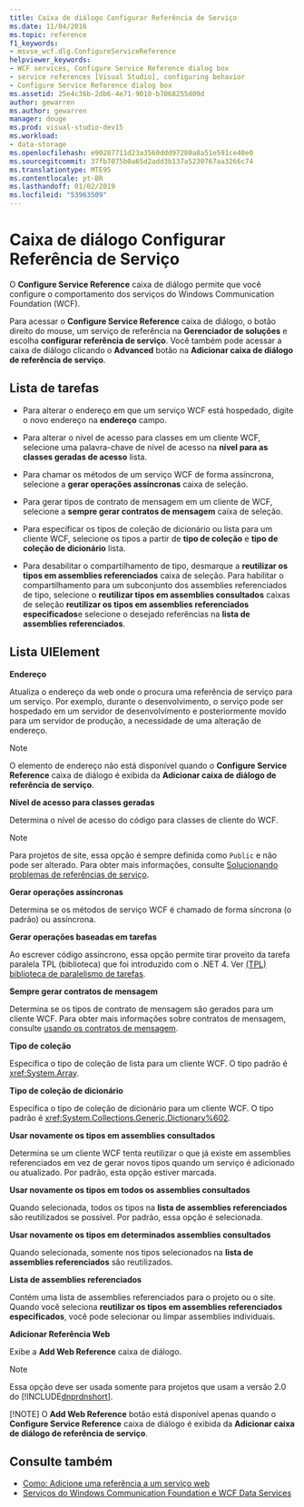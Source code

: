 ```yaml
---
title: Caixa de diálogo Configurar Referência de Serviço
ms.date: 11/04/2016
ms.topic: reference
f1_keywords:
- msvse_wcf.dlg.ConfigureServiceReference
helpviewer_keywords:
- WCF services, Configure Service Reference dialog box
- service references [Visual Studio], configuring behavior
- Configure Service Reference dialog box
ms.assetid: 25e4c36b-2db6-4e71-9010-b7068255d09d
author: gewarren
ms.author: gewarren
manager: douge
ms.prod: visual-studio-dev15
ms.workload:
- data-storage
ms.openlocfilehash: e90287711d23a3560ddd97280a8a51e591ce40e0
ms.sourcegitcommit: 37fb7075b0a65d2add3b137a5230767aa3266c74
ms.translationtype: MTE95
ms.contentlocale: pt-BR
ms.lasthandoff: 01/02/2019
ms.locfileid: "53963509"
---
```

# <a name="configure-service-reference-dialog-box"></a>Caixa de diálogo Configurar Referência de Serviço

O **Configure Service Reference** caixa de diálogo permite que você configure o comportamento dos serviços do Windows Communication Foundation (WCF).

Para acessar o **Configure Service Reference** caixa de diálogo, o botão direito do mouse, um serviço de referência na **Gerenciador de soluções** e escolha **configurar referência de serviço**. Você também pode acessar a caixa de diálogo clicando o **Advanced** botão na **Adicionar caixa de diálogo de referência de serviço**.

## <a name="task-list"></a>Lista de tarefas

- Para alterar o endereço em que um serviço WCF está hospedado, digite o novo endereço na **endereço** campo.

- Para alterar o nível de acesso para classes em um cliente WCF, selecione uma palavra-chave de nível de acesso na **nível para as classes geradas de acesso** lista.

- Para chamar os métodos de um serviço WCF de forma assíncrona, selecione a **gerar operações assíncronas** caixa de seleção.

- Para gerar tipos de contrato de mensagem em um cliente de WCF, selecione a **sempre gerar contratos de mensagem** caixa de seleção.

- Para especificar os tipos de coleção de dicionário ou lista para um cliente WCF, selecione os tipos a partir de **tipo de coleção** e **tipo de coleção de dicionário** lista.

- Para desabilitar o compartilhamento de tipo, desmarque a **reutilizar os tipos em assemblies referenciados** caixa de seleção. Para habilitar o compartilhamento para um subconjunto dos assemblies referenciados de tipo, selecione o **reutilizar tipos em assemblies consultados** caixas de seleção **reutilizar os tipos em assemblies referenciados especificados**e selecione o desejado referências na **lista de assemblies referenciados**.

## <a name="uielement-list"></a>Lista UIElement

 **Endereço**

 Atualiza o endereço da web onde o procura uma referência de serviço para um serviço. Por exemplo, durante o desenvolvimento, o serviço pode ser hospedado em um servidor de desenvolvimento e posteriormente movido para um servidor de produção, a necessidade de uma alteração de endereço.

> [!NOTE]
> O elemento de endereço não está disponível quando o **Configure Service Reference** caixa de diálogo é exibida da **Adicionar caixa de diálogo de referência de serviço**.

 **Nível de acesso para classes geradas**

 Determina o nível de acesso do código para classes de cliente do WCF.

> [!NOTE]
> Para projetos de site, essa opção é sempre definida como `Public` e não pode ser alterado. Para obter mais informações, consulte [Solucionando problemas de referências de serviço](../data-tools/troubleshooting-service-references.md).

 **Gerar operações assíncronas**

 Determina se os métodos de serviço WCF é chamado de forma síncrona (o padrão) ou assíncrona.

 **Gerar operações baseadas em tarefas**

 Ao escrever código assíncrono, essa opção permite tirar proveito da tarefa paralela TPL (biblioteca) que foi introduzido com o .NET 4. Ver [(TPL) biblioteca de paralelismo de tarefas](/dotnet/standard/parallel-programming/task-parallel-library-tpl).

 **Sempre gerar contratos de mensagem**

 Determina se os tipos de contrato de mensagem são gerados para um cliente WCF. Para obter mais informações sobre contratos de mensagem, consulte [usando os contratos de mensagem](/dotnet/framework/wcf/feature-details/using-message-contracts).

 **Tipo de coleção**

 Especifica o tipo de coleção de lista para um cliente WCF. O tipo padrão é <xref:System.Array>.

 **Tipo de coleção de dicionário**

 Especifica o tipo de coleção de dicionário para um cliente WCF. O tipo padrão é <xref:System.Collections.Generic.Dictionary%602>.

 **Usar novamente os tipos em assemblies consultados**

 Determina se um cliente WCF tenta reutilizar o que já existe em assemblies referenciados em vez de gerar novos tipos quando um serviço é adicionado ou atualizado. Por padrão, esta opção estiver marcada.

 **Usar novamente os tipos em todos os assemblies consultados**

 Quando selecionada, todos os tipos na **lista de assemblies referenciados** são reutilizados se possível. Por padrão, essa opção é selecionada.

 **Usar novamente os tipos em determinados assemblies consultados**

 Quando selecionada, somente nos tipos selecionados na **lista de assemblies referenciados** são reutilizados.

 **Lista de assemblies referenciados**

 Contém uma lista de assemblies referenciados para o projeto ou o site. Quando você seleciona **reutilizar os tipos em assemblies referenciados especificados**, você pode selecionar ou limpar assemblies individuais.

 **Adicionar Referência Web**

 Exibe a **Add Web Reference** caixa de diálogo.

> [!NOTE]
> Essa opção deve ser usada somente para projetos que usam a versão 2.0 do [!INCLUDE[dnprdnshort](../code-quality/includes/dnprdnshort_md.md)].
>
> [!NOTE]
> O **Add Web Reference** botão está disponível apenas quando o **Configure Service Reference** caixa de diálogo é exibida da **Adicionar caixa de diálogo de referência de serviço**.

## <a name="see-also"></a>Consulte também

- [Como: Adicione uma referência a um serviço web](how-to-add-update-or-remove-a-wcf-data-service-reference.md)
- [Serviços do Windows Communication Foundation e WCF Data Services](../data-tools/configure-service-reference-dialog-box.md)